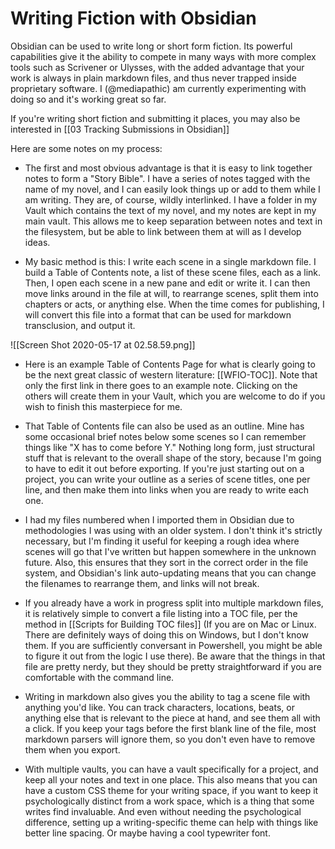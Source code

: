 # Writing Fiction with Obsidian 

Obsidian can be used to write long or short form fiction. Its powerful capabilities give it the ability to compete in many ways with more complex tools such as Scrivener or Ulysses, with the added advantage that your work is always in plain markdown files, and thus never trapped inside proprietary software. I (@mediapathic) am currently experimenting with doing so and it's working great so far. 

If you're writing short fiction and submitting it places, you may also be interested in [[03 Tracking Submissions in Obsidian]]

Here are some notes on my process:

- The first and most obvious advantage is that it is easy to link together notes to form a "Story Bible". I have a series of notes tagged with the name of my novel, and I can easily look things up or add to them while I am writing. They are, of course, wildly interlinked. I have a folder in my Vault which contains the text of my novel, and my notes are kept in my main vault. This allows me to keep separation between notes and text in the filesystem, but be able to link between them at will as I develop ideas. 

- My basic method is this: I write each scene in a single markdown file. I build a Table of Contents note, a list of these scene files, each as a link. Then, I open each scene in a new pane and edit or write it. I can then move links around in the file at will, to rearrange scenes, split them into chapters or acts, or anything else. When the time comes for publishing, I will convert this file into a format that can be used for markdown transclusion, and output it. 

![[Screen Shot 2020-05-17 at 02.58.59.png]]

- Here is an example Table of Contents Page for what is clearly going to be the next great classic of western literature: [[WFIO-TOC]]. Note that only the first link in there goes to an example note. Clicking on the others will create them in your Vault, which you are welcome to do if you wish to finish this masterpiece for me. 

- That Table of Contents file can also be used as an outline. Mine has some occasional brief notes below some scenes so I can remember things like "X has to come before Y." Nothing long form, just structural stuff that is relevant to the overall shape of the story, because I'm going to have to edit it out before exporting. If you're just starting out on a project, you can write your outline as a series of scene titles, one per line, and then make them into links when you are ready to write each one. 

- I had my files numbered when I imported them in Obsidian due to methodologies I was using with an older system. I don't think it's strictly necessary, but I'm finding it useful for keeping a rough idea where scenes will go that I've written but happen somewhere in the unknown future. Also, this ensures that they sort in the correct order in the file system, and Obsidian's link auto-updating means that you can change the filenames to rearrange them, and links will not break. 

- If you already have a work in progress split into multiple markdown files, it is relatively simple to convert a file listing into a TOC file, per the method in [[Scripts for Building TOC files]] (If you are on Mac or Linux. There are definitely ways of doing this on Windows, but I don't know them. If you are sufficiently conversant in Powershell, you might be able to figure it out from the logic I use there). Be aware that the things in that file are pretty nerdy, but they should be pretty straightforward if you are comfortable with the command line. 

- Writing in markdown also gives you the ability to tag a scene file with anything you'd like. You can track characters, locations, beats, or anything else that is relevant to the piece at hand, and see them all with a click. If you keep your tags before the first blank line of the file, most markdown parsers will ignore them, so you don't even have to remove them when you export. 

- With multiple vaults, you can have a vault specifically for a project, and keep all your notes and text in one place. This also means that you can have a custom CSS theme for your writing space, if you want to keep it psychologically distinct from a work space, which is a thing that some writes find invaluable. And even without needing the psychological difference, setting up a writing-specific theme can help with things like better line spacing. Or maybe having a cool typewriter font.  
